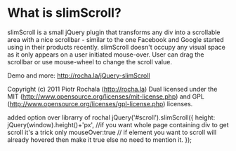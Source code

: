 # What is slimScroll?

slimScroll is a small jQuery plugin that transforms any div into a scrollable area with a nice scrollbar - similar to the one Facebook and Google started using in their products recently. slimScroll doesn't occupy any visual space as it only appears on a user initiated mouse-over. User can drag the scrollbar or use mouse-wheel to change the scroll value.

Demo and more: http://rocha.la/jQuery-slimScroll

Copyright (c) 2011 Piotr Rochala (http://rocha.la)
Dual licensed under the MIT (http://www.opensource.org/licenses/mit-license.php) and GPL (http://www.opensource.org/licenses/gpl-license.php) licenses.

added option over librarry of rochal 
jQuery('#scroll').slimScroll({
        height: jQuery(window).height()+'px', //if you want whole page containing div to get scroll it's a trick only
        mouseOver:true // if element you want to scroll will already hovered then make it true else no need to mention it.
    });
